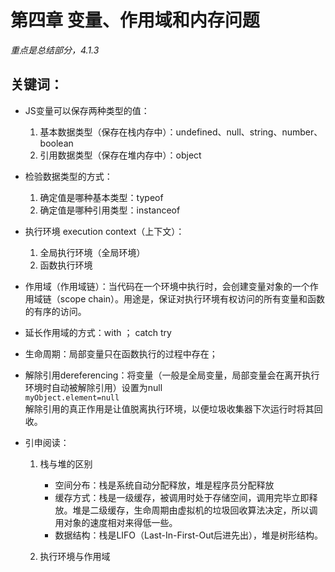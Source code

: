 # 第四章 变量、作用域和内存问题

*重点是总结部分，4.1.3*
## 关键词：
* JS变量可以保存两种类型的值：
    1. 基本数据类型（保存在栈内存中）：undefined、null、string、number、boolean
    2. 引用数据类型（保存在堆内存中）：object
* 检验数据类型的方式：
    1. 确定值是哪种基本类型：typeof
    2. 确定值是哪种引用类型：instanceof
* 执行环境 execution context（上下文）：
    1. 全局执行环境（全局环境）
    2. 函数执行环境
* 作用域（作用域链）：当代码在一个环境中执行时，会创建变量对象的一个作用域链（scope chain）。用途是，保证对执行环境有权访问的所有变量和函数的有序的访问。
* 延长作用域的方式：with ； catch try
* 生命周期：局部变量只在函数执行的过程中存在；
* 解除引用dereferencing：将变量（一般是全局变量，局部变量会在离开执行环境时自动被解除引用）设置为null     
  `myObject.element=null`     
  解除引用的真正作用是让值脱离执行环境，以便垃圾收集器下次运行时将其回收。

* 引申阅读：
    1. 栈与堆的区别
        * 空间分布：栈是系统自动分配释放，堆是程序员分配释放
        * 缓存方式：栈是一级缓存，被调用时处于存储空间，调用完毕立即释放。堆是二级缓存，生命周期由虚拟机的垃圾回收算法决定，所以调用对象的速度相对来得低一些。
        * 数据结构：栈是LIFO（Last-In-First-Out后进先出），堆是树形结构。
        
    2. 执行环境与作用域


